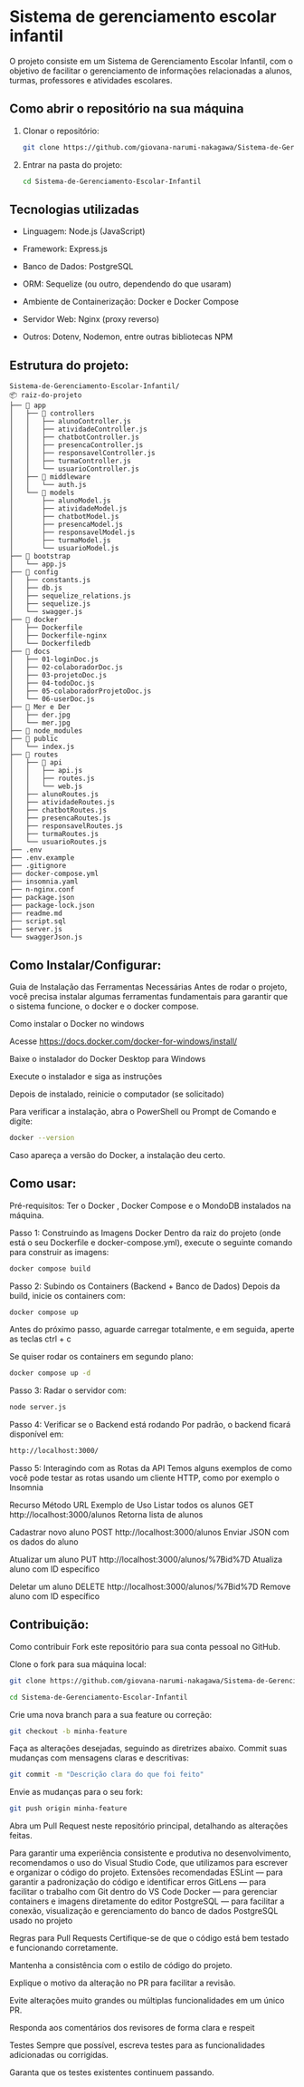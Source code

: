 # Sistema de gerenciamento escolar infantil
O projeto consiste em um Sistema de Gerenciamento Escolar Infantil, com o objetivo de facilitar o gerenciamento de informações relacionadas a alunos, turmas, professores e atividades escolares.


## Como abrir o repositório na sua máquina
1. Clonar o repositório:

   ```sh
   git clone https://github.com/giovana-narumi-nakagawa/Sistema-de-Gerenciamento-Escolar-Infantil.git
   ```

2. Entrar na pasta do projeto:

   ```sh
   cd Sistema-de-Gerenciamento-Escolar-Infantil
   ```
## Tecnologias utilizadas

- Linguagem: Node.js (JavaScript)

- Framework: Express.js

- Banco de Dados: PostgreSQL

- ORM: Sequelize (ou outro, dependendo do que usaram)

- Ambiente de Containerização: Docker e Docker Compose

- Servidor Web: Nginx (proxy reverso)

- Outros: Dotenv, Nodemon, entre outras bibliotecas NPM

## Estrutura do projeto:

```plaintext
Sistema-de-Gerenciamento-Escolar-Infantil/
📦 raiz-do-projeto
├── 📁 app
│   ├── 📁 controllers
│   │   ├── alunoController.js
│   │   ├── atividadeController.js
│   │   ├── chatbotController.js
│   │   ├── presencaController.js
│   │   ├── responsavelController.js
│   │   ├── turmaController.js
│   │   └── usuarioController.js
│   ├── 📁 middleware
│   │   └── auth.js
│   └── 📁 models
│       ├── alunoModel.js
│       ├── atividadeModel.js
│       ├── chatbotModel.js
│       ├── presencaModel.js
│       ├── responsavelModel.js
│       ├── turmaModel.js
│       └── usuarioModel.js
├── 📁 bootstrap
│   └── app.js
├── 📁 config
│   ├── constants.js
│   ├── db.js
│   ├── sequelize_relations.js
│   ├── sequelize.js
│   └── swagger.js
├── 📁 docker
│   ├── Dockerfile
│   ├── Dockerfile-nginx
│   └── Dockerfiledb
├── 📁 docs
│   ├── 01-loginDoc.js
│   ├── 02-colaboradorDoc.js
│   ├── 03-projetoDoc.js
│   ├── 04-todoDoc.js
│   ├── 05-colaboradorProjetoDoc.js
│   └── 06-userDoc.js
├── 📁 Mer e Der
│   ├── der.jpg
│   └── mer.jpg
├── 📁 node_modules
├── 📁 public
│   └── index.js
├── 📁 routes
│   ├── 📁 api
│   │   ├── api.js
│   │   ├── routes.js
│   │   └── web.js
│   ├── alunoRoutes.js
│   ├── atividadeRoutes.js
│   ├── chatbotRoutes.js
│   ├── presencaRoutes.js
│   ├── responsavelRoutes.js
│   ├── turmaRoutes.js
│   └── usuarioRoutes.js
├── .env
├── .env.example
├── .gitignore
├── docker-compose.yml
├── insomnia.yaml
├── n-nginx.conf
├── package.json
├── package-lock.json
├── readme.md
├── script.sql
├── server.js
└── swaggerJson.js
```
## Como Instalar/Configurar:
Guia de Instalação das Ferramentas Necessárias
Antes de rodar o projeto, você precisa instalar algumas ferramentas fundamentais para garantir que o sistema funcione, o docker e o docker compose.

Como instalar o Docker no windows

Acesse https://docs.docker.com/docker-for-windows/install/

Baixe o instalador do Docker Desktop para Windows

Execute o instalador e siga as instruções

Depois de instalado, reinicie o computador (se solicitado)

Para verificar a instalação, abra o PowerShell ou Prompt de Comando e digite:

```sh
docker --version
```

Caso apareça a versão do Docker, a instalação deu certo.

## Como usar:
Pré-requisitos:
Ter o Docker , Docker Compose e o MondoDB instalados na máquina.

Passo 1: Construindo as Imagens Docker
Dentro da raiz do projeto (onde está o seu Dockerfile e docker-compose.yml), execute o seguinte comando para construir as imagens:

```sh
docker compose build
```

Passo 2: Subindo os Containers (Backend + Banco de Dados)
Depois da build, inicie os containers com:

```sh
docker compose up
```
Antes do próximo passo, aguarde carregar totalmente, e em seguida, aperte as teclas ctrl + c

Se quiser rodar os containers em segundo plano:
```sh
docker compose up -d
```
Passo 3: Radar o servidor com:
```sh
node server.js
```


Passo 4: Verificar se o Backend está rodando
Por padrão, o backend ficará disponível em:

```sh
http://localhost:3000/
```

Passo 5: Interagindo com as Rotas da API
Temos alguns exemplos de como você pode testar as rotas usando um cliente HTTP, como por exemplo o Insomnia

Recurso    Método    URL    Exemplo de Uso
Listar todos os alunos    GET    http://localhost:3000/alunos    Retorna lista de alunos

Cadastrar novo aluno    POST    http://localhost:3000/alunos    Enviar JSON com os dados do aluno

Atualizar um aluno    PUT    http://localhost:3000/alunos/%7Bid%7D    Atualiza aluno com ID específico

Deletar um aluno    DELETE    http://localhost:3000/alunos/%7Bid%7D    Remove aluno com ID específico

## Contribuição:

Como contribuir
Fork este repositório para sua conta pessoal no GitHub.

Clone o fork para sua máquina local:

```sh
git clone https://github.com/giovana-narumi-nakagawa/Sistema-de-Gerenciamento-Escolar-Infantil.git
```

```sh
cd Sistema-de-Gerenciamento-Escolar-Infantil
```

Crie uma nova branch para a sua feature ou correção:

```sh
git checkout -b minha-feature
```

Faça as alterações desejadas, seguindo as diretrizes abaixo.
Commit suas mudanças com mensagens claras e descritivas:

```sh
git commit -m "Descrição clara do que foi feito"
```

Envie as mudanças para o seu fork:

```sh
git push origin minha-feature
```

Abra um Pull Request neste repositório principal, detalhando as alterações feitas.

Para garantir uma experiência consistente e produtiva no desenvolvimento, recomendamos o uso do Visual Studio Code, que utilizamos para escrever e organizar o código do projeto.
Extensões recomendadas
ESLint — para garantir a padronização do código e identificar erros
GitLens — para facilitar o trabalho com Git dentro do VS Code
Docker — para gerenciar containers e imagens diretamente do editor
PostgreSQL — para facilitar a conexão, visualização e gerenciamento do banco de dados PostgreSQL usado no projeto

Regras para Pull Requests
Certifique-se de que o código está bem testado e funcionando corretamente.

Mantenha a consistência com o estilo de código do projeto.

Explique o motivo da alteração no PR para facilitar a revisão.

Evite alterações muito grandes ou múltiplas funcionalidades em um único PR.

Responda aos comentários dos revisores de forma clara e respeit

Testes
Sempre que possível, escreva testes para as funcionalidades adicionadas ou corrigidas.

Garanta que os testes existentes continuem passando.

